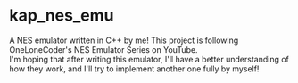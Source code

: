 # kap_nes_emu

A NES emulator written in C++ by me! This project is following OneLoneCoder's NES Emulator Series on YouTube. </br>
I'm hoping that after writing this emulator, I'll have a better understanding of how they work, and I'll try to implement another one fully by myself!
